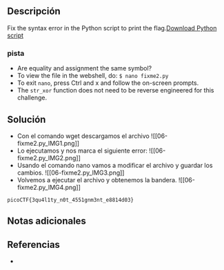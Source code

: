 
## Descripción 

Fix the syntax error in the Python script to print the flag.[Download Python script](https://artifacts.picoctf.net/c/4/fixme2.py)
### pista

- Are equality and assignment the same symbol?
- To view the file in the webshell, do: `$ nano fixme2.py`
- To exit `nano`, press Ctrl and x and follow the on-screen prompts.
- The `str_xor` function does not need to be reverse engineered for this challenge.

## Solución

- Con el comando wget descargamos el archivo
![[06-fixme2.py_IMG1.png]]
- Lo ejecutamos y nos marca el siguiente error:
![[06-fixme2.py_IMG2.png]]
- Usando el comando nano vamos a modificar el archivo y guardar los cambios.
![[06-fixme2.py_IMG3.png]]
- Volvemos a ejecutar el archivo y obtenemos la bandera.
![[06-fixme2.py_IMG4.png]]


```
picoCTF{3qu4l1ty_n0t_4551gnm3nt_e8814d03}
```

## Notas adicionales


## Referencias

- 